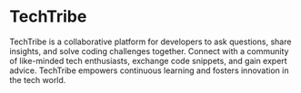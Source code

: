# TechTribe
TechTribe is a collaborative platform for developers to ask questions, share insights, and solve coding challenges together. Connect with a community of like-minded tech enthusiasts, exchange code snippets, and gain expert advice. TechTribe empowers continuous learning and fosters innovation in the tech world.

